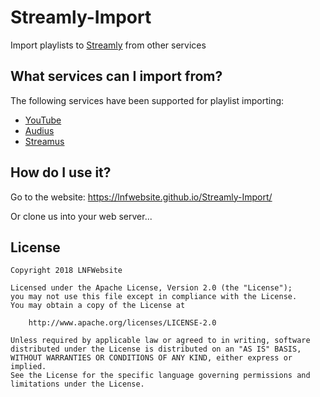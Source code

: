 # Streamly-Import
Import playlists to [Streamly](https://github.com/LNFWebsite/Streamly) from other services

## What services can I import from?

The following services have been supported for playlist importing:

- [YouTube](https://www.youtube.com/)
- [Audius](https://audius.rockdapus.org/)
- [Streamus](https://streamus.com/)

## How do I use it?

Go to the website: https://lnfwebsite.github.io/Streamly-Import/

Or clone us into your web server...

## License

```
Copyright 2018 LNFWebsite

Licensed under the Apache License, Version 2.0 (the "License");
you may not use this file except in compliance with the License.
You may obtain a copy of the License at

    http://www.apache.org/licenses/LICENSE-2.0

Unless required by applicable law or agreed to in writing, software
distributed under the License is distributed on an "AS IS" BASIS,
WITHOUT WARRANTIES OR CONDITIONS OF ANY KIND, either express or implied.
See the License for the specific language governing permissions and
limitations under the License.
```
